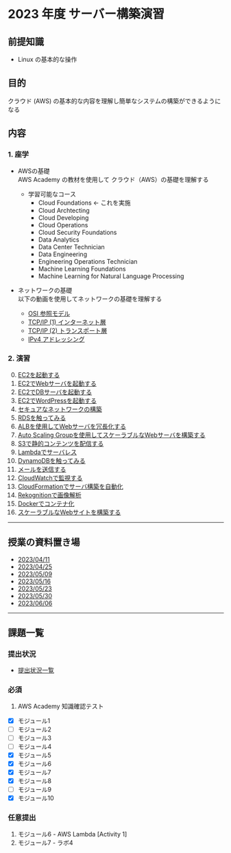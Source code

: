 # 2023 年度 サーバー構築演習
## 前提知識
* Linux の基本的な操作

## 目的
クラウド (AWS) の基本的な内容を理解し簡単なシステムの構築ができるようになる

## 内容
### 1. 座学  
* AWSの基礎  
AWS Academy の教材を使用して クラウド（AWS）の基礎を理解する

  * 学習可能なコース
    * Cloud Foundations <- これを実施
    * Cloud Archtecting
    * Cloud Developing
    * Cloud Operations
    * Cloud Security Foundations
    * Data Analytics
    * Data Center Technician
    * Data Engineering
    * Engineering Operations Technician
    * Machine Learning Foundations
    * Machine Learning for Natural Language Processing

* ネットワークの基礎  
以下の動画を使用してネットワークの基礎を理解する
  * [OSI 参照モデル](https://www.youtube.com/watch?v=5QHXbxZIUDg)
  * [TCP/IP (1) インターネット層](https://www.youtube.com/watch?v=Pp6-YXxL06Y)
  * [TCP/IP (2) トランスポート層](https://www.youtube.com/watch?v=erY_CkAVSYE)
  * [IPv4 アドレッシング](https://www.youtube.com/watch?v=KrrK3FJNigY)

### 2. 演習  
0. [EC2を起動する](./課題/00.EC2を起動する/README.md)
1. [EC2でWebサーバを起動する](./課題/01.EC2でWebサーバを起動する/README.md)
2. [EC2でDBサーバを起動する](./課題/02.EC2でDBサーバを起動する/README.md)
3. [EC2でWordPressを起動する](./課題/03.EC2でWordPressを起動する/README.md)
4. [セキュアなネットワークの構築](./課題/04.セキュアなネットワークの構築/README.md)
5. [RDSを触ってみる](./課題/05.RDSを触ってみる/README.md)
6. [ALBを使用してWebサーバを冗長化する](./課題/06.ALBを使用してWebサーバを冗長化する/README.md)
7. [Auto Scaling Groupを使用してスケーラブルなWebサーバを構築する](./課題/07.AutoScalingGroupを使用してスケーラブルなWebサーバを構築する/README.md)
8. [S3で静的コンテンツを配信する](./課題/08.S3で静的コンテンツを配信する/README.md)
9. [Lambdaでサーバレス](./課題/09.Lambdaでサーバレス/README.md)
10. [DynamoDBを触ってみる](./課題/10.DynamoDBを触ってみる/README.md)
11. [メールを送信する](./課題/12.メールを送信する/README.md)
12. [CloudWatchで監視する](./課題/11.CloudWatchで監視する/README.md)
13. [CloudFormationでサーバ構築を自動化](./課題/13.CloudFormationでサーバ構築を自動化/README.md)
14. [Rekognitionで画像解析](./課題/14.Rekognitionで画像解析/README.md)
15. [Dockerでコンテナ化](./課題/15.Dockerでコンテナ化/README.md)
16. [スケーラブルなWebサイトを構築する](./課題/16.スケーラブルなWebサイトを構築する/README.md)

---
## 授業の資料置き場
* [2023/04/11](./0411/README.md)
* [2023/04/25](./0425/README.md)
* [2023/05/09](./0509/README.md)
* [2023/05/16](./0516/README.md)
* [2023/05/23](./0523/README.md)
* [2023/05/30](./0530/README.md)
* [2023/06/06](./0606/README.md)

---
## 課題一覧
### 提出状況
* [提出状況一覧](https://docs.google.com/spreadsheets/d/1zU60i8eh8YeC0afDrRNGNulez7uWAOq0W8ST-GdJskg/edit?usp=sharing)

### 必須
1. AWS Academy 知識確認テスト
- [x] モジュール1
- [ ] モジュール2
- [ ] モジュール3
- [ ] モジュール4
- [x] モジュール5
- [x] モジュール6
- [x] モジュール7
- [x] モジュール8
- [ ] モジュール9
- [x] モジュール10

### 任意提出
1. モジュール6 - AWS Lambda [Activity 1]
2. モジュール7 - ラボ4
